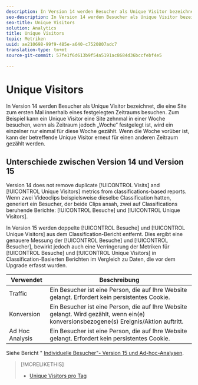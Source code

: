```yaml
---
description: In Version 14 werden Besucher als Unique Visitor bezeichnet, die eine Site zum ersten Mal innerhalb eines festgelegten Zeitraums besuchen. Zum Beispiel kann ein Unique Visitor eine Site zehnmal in einer Woche besuchen, wenn als Zeitraum jedoch „Woche“ festgelegt ist, wird ein einzelner nur einmal für diese Woche gezählt. Wenn die Woche vorüber ist, kann der betreffende Unique Visitor erneut für einen anderen Zeitraum gezählt werden.
seo-description: In Version 14 werden Besucher als Unique Visitor bezeichnet, die eine Site zum ersten Mal innerhalb eines festgelegten Zeitraums besuchen. Zum Beispiel kann ein Unique Visitor eine Site zehnmal in einer Woche besuchen, wenn als Zeitraum jedoch „Woche“ festgelegt ist, wird ein einzelner nur einmal für diese Woche gezählt. Wenn die Woche vorüber ist, kann der betreffende individuelle Besucher erneut für einen anderen Zeitraum gezählt werden.
seo-title: Unique Visitors
solution: Analytics
title: Unique Visitors
topic: Metriken
uuid: ae210698-99f9-485e-a640-c7520807adc7
translation-type: tm+mt
source-git-commit: 57fe1f6d613b9f54a5191ac8684d36bccfebf4e5

---
```



# Unique Visitors

In Version 14 werden Besucher als Unique Visitor bezeichnet, die eine Site zum ersten Mal innerhalb eines festgelegten Zeitraums besuchen. Zum Beispiel kann ein Unique Visitor eine Site zehnmal in einer Woche besuchen, wenn als Zeitraum jedoch „Woche“ festgelegt ist, wird ein einzelner nur einmal für diese Woche gezählt. Wenn die Woche vorüber ist, kann der betreffende Unique Visitor erneut für einen anderen Zeitraum gezählt werden.

## Unterschiede zwischen Version 14 und Version 15

Version 14 does not remove duplicate [!UICONTROL Visits] and [!UICONTROL Unique Visitors] metrics from classifications-based reports. Wenn zwei Videoclips beispielsweise dieselbe Classification hatten, generiert ein Besucher, der beide Clips ansah, zwei auf Classifications beruhende Berichte: [!UICONTROL Besuche] und [!UICONTROL Unique Visitors].

In Version 15 werden doppelte [!UICONTROL Besuche] und [!UICONTROL Unique Visitors] aus dem Classification-Bericht entfernt. Dies ergibt eine genauere Messung der [!UICONTROL Besuche] und [!UICONTROL Besucher], bewirkt jedoch auch eine Verringerung der Metriken für [!UICONTROL Besuche] und [!UICONTROL Unique Visitors] in Classification-Basierten Berichten im Vergleich zu Daten, die vor dem Upgrade erfasst wurden.

| Verwendet | Beschreibung |
|---|---|
| Traffic | Ein Besucher ist eine Person, die auf Ihre Website gelangt. Erfordert kein persistentes Cookie. |
| Konversion | Ein Besucher ist eine Person, die auf Ihre Website gelangt. Wird gezählt, wenn ein(e) konversionsbezogene(s) Ereignis/Aktion auftritt. |
| Ad Hoc Analysis  | Ein Besucher ist eine Person, die auf Ihre Website gelangt. Erfordert kein persistentes Cookie. |

Siehe Bericht " [Individuelle Besucher"- Version 15 und Ad-hoc-Analysen](/help/components/c-variables/dimensionslist/reports-unique-visitors-v15-dsc.md).

>[!MORELIKETHIS]
>
>* [Unique Visitors pro Tag](/help/components/c-variables/c-metrics/metrics-daily-unique-visitors.md)

